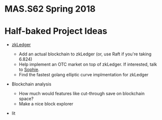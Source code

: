 # MAS.S62 Spring 2018

# Half-baked Project Ideas

* [zkLedger](https://eprint.iacr.org/2018/241.pdf)
  * Add an actual blockchain to zkLedger (or, use Raft if you're taking 6.824)
  * Help implement an OTC market on top of zkLedger. If interested, talk to [Sophie](sophie.meralli@sloan.mit.edu).
  * Find the fastest golang elliptic curve implmentation for zkLedger

* Blockchain analysis
  * How much would features like cut-through save on blockchain space?
  * Make a nice block explorer

* lit